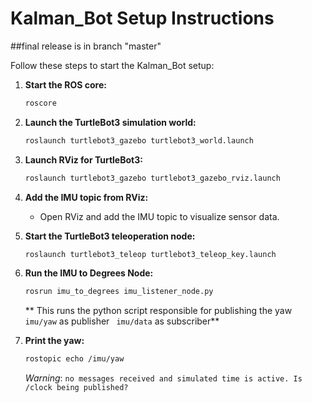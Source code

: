 # Kalman_Bot Setup Instructions

##final release is in branch "master"

Follow these steps to start the Kalman_Bot setup:

1. **Start the ROS core:**
    ```bash
    roscore
    ```

2. **Launch the TurtleBot3 simulation world:**
    ```bash
    roslaunch turtlebot3_gazebo turtlebot3_world.launch
    ```

3. **Launch RViz for TurtleBot3:**
    ```bash
    roslaunch turtlebot3_gazebo turtlebot3_gazebo_rviz.launch
    ```

4. **Add the IMU topic from RViz:**
   - Open RViz and add the IMU topic to visualize sensor data.

5. **Start the TurtleBot3 teleoperation node:**
    ```bash
    roslaunch turtlebot3_teleop turtlebot3_teleop_key.launch
    ```

6. **Run the IMU to Degrees Node:**
    ```bash
    rosrun imu_to_degrees imu_listener_node.py
    ```
    ** This runs the python script responsible for publishing the yaw
   ` imu/yaw` as publisher
   ` imu/data` as subscriber**

7. **Print the yaw:**
    ```bash
    rostopic echo /imu/yaw 
    ```
    *Warning*: `no messages received and simulated time is active.
Is /clock being published?`
